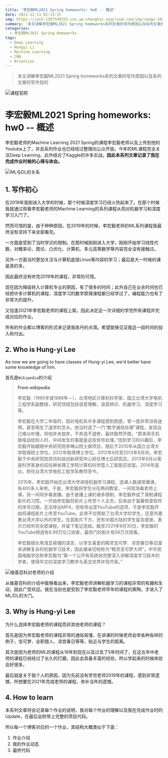 ```yaml
---
title: '李宏毅ML2021 Spring homeworks: hw0 -- 概述'
date: 2021-12-11 02:13:37
img: https://jack-1307599355.cos.ap-shanghai.myqcloud.com/img/image-20211207145714311.png
summary: '本文讲解李宏毅ML2021 Spring homeworks系列文章的写作原因以及系列文章的写作目的'
categories:
  - 李宏毅ML2021 Spring Homeworks
tags:
  - Deep Learning
  - Hungyi Li
  - Machine Learning
  - CNN
  - Attention
---
```


> 本文讲解李宏毅ML2021 Spring homeworks系列文章的写作原因以及系列文章的写作目的

![课程官网](https://jack-1307599355.cos.ap-shanghai.myqcloud.com/img/image-20211207145714311.png)

<!-- more -->





# 李宏毅ML2021 Spring homeworks: hw0 -- 概述

李宏毅老师的Machine Learning 2021 Spring的课程李宏毅老师以及上传到他的Youtube上了，并且系列作业也已经经过整理向公众开放。今年的ML课程完全关注Deep Learning，此外结合了Kaggle的许多实战。**因此本系列文章记录了我在完成作业时候的心得与体会。**

![ML与DL的关系](https://jack-1307599355.cos.ap-shanghai.myqcloud.com/img/44fe603d253c2586def6d0e832b5efd6_r.jpg)



## 1. 写作初心

在2019年我刚进入大学的时候，那个时候深度学习已经火热起来了。在那个时候我就通过观看李宏毅老师的Machine Learning的系列课程从而对机器学习和深度学习入门了。

然而可惜的是，由于种种原因，在2019年的时候，李宏毅老师的ML系列课程我最终没有坚持下来全部看完。

一方面是受到了当时学识的限制。在那时候刚刚进入大学，刚刚开始学习线性代数，对概率论、图论、凸优化、计算机、多元高等数学等内容完全没有接触过。

另外一方面当时更加关注与计算机底层LInux等内容的学习；最后是大一时候的课是真的多。

因此最终没有听完2019年的课程，非常的可惜。

现在因为降级转入计算机专业的原因，有了很多的时间；此外自己在业余时间也已经把许多计算机的课程、深度学习的数学原理课程都已经学过了，编程能力也有了非常大的提升。

又恰逢2021年李宏毅老师的课程上架。因此决定这一次详细的学完所有课程并完成对应的作业。

所有的作业都以博客的形式来记录我炼丹的点滴。希望能够见证我这一段时间的投入和付出。





## 2. Who is Hung-yi Lee

As now we are going to have classes of Hung-yi Lee, we'd better have some knowledge of him.

首先是`Wikipedia`的介绍

> **From wikipedia**
>
> 李宏毅（1985年或1986年－），台湾地区计算机科学家，国立台湾大学电机工程学系副教授，研究领域包括语意理解、语音辨识、机器学习、深度学习等。
>
> 李宏毅在大学二年级时，因对电机系许多课程感到困惑，曾一度非常沮丧迷惘，甚至萌生了退学的念头。他当时选了一门“数字通信处理”课程，发现自己难以听懂，但他并未放弃，不弃选不退修，最终豁然开朗，“原来用手机拨电话给别人时，中间发生的事就是这些信号处理。”找到学习的兴趣后，李宏毅开始跟随中央研究院李琳山院士做项目，随后于2010年从国立台湾大学取得硕士学位，2012年取得博士学位。2012年9月至2013年8月间，李宏毅于中央研究院资讯科技创新研究中心担任博士后研究员。2013年9月以客座科学家身份前往麻省理工学院计算机科学暨人工智能实验室。2014年返台，担任台湾大学电机工程学系教师至今。
>
> 2015年，李宏毅开始在台湾大学讲授机器学习课程，选课人数通常爆满，有400多人来修。于是，李宏毅将学生分在两间教室，一间现场看老师上课，另一间同步看直播。由于直播上课的诸多限制，李宏毅养成了录制课程影片的习惯。一开始李宏毅将影片上传至个人主页，后来由于萤幕侧录软件的序号过期，无法导出MP4，但有导出至YouTube的选项，于是李宏毅开始将课程影片上传至YouTube。此举不仅帮助了台湾大学的学生，还意外嘉惠台湾大学以外的学生。在其影片下方，还有中国大陆的学生留言感谢，表示已经听完全部课程，并留下笔记连结。截至2021年9月30日，李宏毅的YouTube频道有8.99万位订阅者，最热门的影片有56万次观看。
>
> 李宏毅擅长用浅显易懂的语言，以学生喜爱的精灵宝可梦、凉宫春日等动漫来讲解复杂的机器学习技术，因此被亲切地称为“精灵宝可梦大师”。中华民国电脑学会称李宏毅为“第一个公开有系统地完整深入讲解深度学习技术的学者，使得华文的深度学习教学与英文世界并驾齐驱。”

![维基百科对老师的介绍](https://jack-1307599355.cos.ap-shanghai.myqcloud.com/img/image-20211207143939983.png)

从维基百科的介绍中能够看出来，李宏毅老师讲解机器学习的课程非常的有趣和生动，因此广受欢迎。我在当初也是受到了李宏毅老师早年的课程的熏陶，才进入了ML/DL的大门。





## 3. Why is Hung-yi Lee

为什么选择李宏毅老师的课程而非其他老师的课程？

首先是因为李宏毅老师的课程非常的通俗易懂，在讲课的时候老师会举各种各样的例子，宝可梦、全职猎人、凉宫春日等等，贴近与学生的距离。

其次是因为老师的ML的课程从16年到现在以及过去了5年时间了，在这五年中老师的课程已经经过了长久的打磨，因此会具备丰富的经验，所以学起来的时候体验会好很多。

最后就是关于我个人的原因，因为先前没有学完老师2019年的课程，感到非常遗憾，所想要在2021年完成老师的课程，弥补当年的遗憾。





## 4. How to learn

本系列文章将会记录每个作业的说明，我对每个作业的理解以及我在完成作业时的Update，在最后会附带上完整的项目代码。

所以每一个博客对应的一个作业，其结构大概类似于下面：

1. 作业介绍
2. 我的作业动态
3. 最终代码

